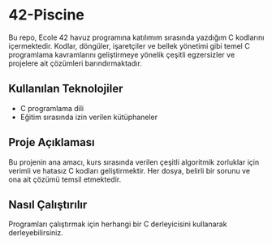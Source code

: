 # 42-Piscine
Bu repo, Ecole 42 havuz programına katılımım sırasında yazdığım C kodlarını içermektedir. Kodlar, döngüler, işaretçiler ve bellek yönetimi gibi temel C programlama kavramlarını geliştirmeye yönelik çeşitli egzersizler ve projelere ait çözümleri barındırmaktadır.

## Kullanılan Teknolojiler
- C programlama dili
- Eğitim sırasında izin verilen kütüphaneler

## Proje Açıklaması
Bu projenin ana amacı, kurs sırasında verilen çeşitli algoritmik zorluklar için verimli ve hatasız C kodları geliştirmektir. Her dosya, belirli bir sorunu ve ona ait çözümü temsil etmektedir.

## Nasıl Çalıştırılır
Programları çalıştırmak için herhangi bir C derleyicisini kullanarak derleyebilirsiniz.
